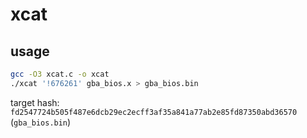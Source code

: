 
# xcat

## usage

```sh
gcc -O3 xcat.c -o xcat
./xcat '!676261' gba_bios.x > gba_bios.bin
```

target hash: `fd2547724b505f487e6dcb29ec2ecff3af35a841a77ab2e85fd87350abd36570` (`gba_bios.bin`)